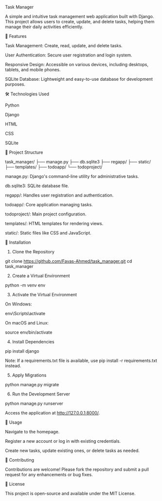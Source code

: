 Task Manager

A simple and intuitive task management web application built with Django. This project allows users to create, update, and delete tasks, helping them manage their daily activities efficiently.

🚀 Features

Task Management: Create, read, update, and delete tasks.

User Authentication: Secure user registration and login system.

Responsive Design: Accessible on various devices, including desktops, tablets, and mobile phones.

SQLite Database: Lightweight and easy-to-use database for development purposes.


🛠 Technologies Used

Python

Django

HTML

CSS

SQLite


📂 Project Structure

task_manager/
├── manage.py
├── db.sqlite3
├── regapp/
├── static/
├── templates/
├── todoapp/
└── todoproject/

manage.py: Django's command-line utility for administrative tasks.

db.sqlite3: SQLite database file.

regapp/: Handles user registration and authentication.

todoapp/: Core application managing tasks.

todoproject/: Main project configuration.

templates/: HTML templates for rendering views.

static/: Static files like CSS and JavaScript.


🔧 Installation

1. Clone the Repository

git clone https://github.com/Favas-Ahmed/task_manager.git
cd task_manager


2. Create a Virtual Environment

python -m venv env


3. Activate the Virtual Environment

On Windows:

env\Scripts\activate

On macOS and Linux:

source env/bin/activate



4. Install Dependencies

pip install django

Note: If a requirements.txt file is available, use pip install -r requirements.txt instead.


5. Apply Migrations

python manage.py migrate


6. Run the Development Server

python manage.py runserver

Access the application at http://127.0.0.1:8000/.



🧪 Usage

Navigate to the homepage.

Register a new account or log in with existing credentials.

Create new tasks, update existing ones, or delete tasks as needed.


🤝 Contributing

Contributions are welcome! Please fork the repository and submit a pull request for any enhancements or bug fixes.

📄 License

This project is open-source and available under the MIT License.
